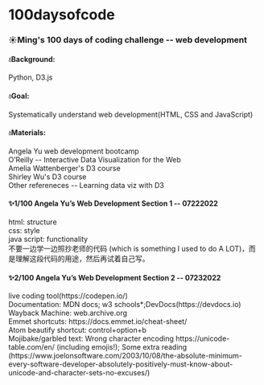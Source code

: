 # 100daysofcode

<h3>☀Ming's 100 days of coding challenge -- web development</h3>
<h4>💧Background:</h4>Python, D3.js
<h4>💧Goal:</h4>Systematically understand web development(HTML, CSS and JavaScript)
<h4>💧Materials:</h4>
Angela Yu web development bootcamp<br>
O’Reilly -- Interactive Data Visualization for the Web<br>
Amelia Wattenberger's D3 course<br>
Shirley Wu's D3 course<br>
Other refereneces -- Learning data viz with D3

<h4>✨1/100 Angela Yu’s Web Development Section 1 -- 07222022</h4>
html: structure<br>
css: style<br>
java script: functionality<br>
不要一边学一边照抄老师的代码 (which is something I used to do A LOT)，而是理解这段代码的用途，然后再试着自己写。
<h4>✨2/100 Angela Yu’s Web Development Section 2 -- 07232022</h4>
live coding tool(https://codepen.io/)<br>
Documentation: MDN docs; w3 schools*;DevDocs(https://devdocs.io)<br>
Wayback Machine: web.archive.org<br>
Emmet shortcuts: https://docs.emmet.io/cheat-sheet/<br>
Atom beautify shortcut: control+option+b<br>
Mojibake/garbled text: Wrong character encoding https://unicode-table.com/en/ (including emojis!); Some extra reading (https://www.joelonsoftware.com/2003/10/08/the-absolute-minimum-every-software-developer-absolutely-positively-must-know-about-unicode-and-character-sets-no-excuses/)
